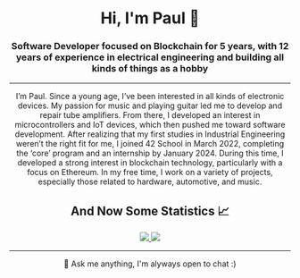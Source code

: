 <h1 align="center">
  <span>Hi, I'm Paul 👋</span>
</h1>
<h3 align="center">Software Developer focused on Blockchain for 5 years, with 12 years of experience in electrical engineering and building all kinds of things as a hobby</h3>

----
<p align="center">I’m Paul. Since a young age, I’ve been interested in all kinds of electronic devices. My passion for music and playing guitar led me to develop and repair tube amplifiers. From there, I developed an interest in microcontrollers and IoT devices, which then pushed me toward software development. After realizing that my first studies in Industrial Engineering weren’t the right fit for me, I joined 42 School in March 2022, completing the ‘core’ program and an internship by January 2024. During this time, I developed a strong interest in blockchain technology, particularly with a focus on Ethereum. In my free time, I work on a variety of projects, especially those related to hardware, automotive, and music.</p>

<h2 align="center">And Now Some Statistics 📈</h2>
<p align="center">
  <a href="https://wakatime.com/@pauldev">
    <img src="https://github-readme-stats.vercel.app/api/wakatime?username=pauldev&show_icons=true&theme=dark"/>
  </a>
  <a href="#">
    <img src="https://github-readme-stats.vercel.app/api/top-langs/?username=pauldev20&layout=compact&theme=dark"/>
  </a>
</p>

----
<p align="center">💬 Ask me anything, I'm alyways open to chat :)</p>
<!-- <p align="center">Want to know more about me or my work? Check out my <a href="https://pauldev.sh">website</a> 💻</p> -->

<!--
Here are some ideas to get you started:

- 🔭 I’m currently working on ...
- 🌱 I’m currently learning ...
- 👯 I’m looking to collaborate on ...
- 🤔 I’m looking for help with ...
- 💬 Ask me about ...
- 📫 How to reach me: ...
- 😄 Pronouns: ...
- ⚡ Fun fact: ...
-->
